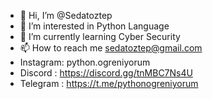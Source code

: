- 👋 Hi, I’m @Sedatoztep
- 👀 I’m interested in Python Language
- 🌱 I’m currently learning Cyber Security
- 📫 How to reach me sedatoztep@gmail.com
- Instagram: python.ogreniyorum
- Discord  : https://discord.gg/tnMBC7Ns4U
- Telegram : https://t.me/pythonogreniyorum

<!---
Sedatoztep/Sedatoztep is a ✨ special ✨ repository because its `README.md` (this file) appears on your GitHub profile.
You can click the Preview link to take a look at your changes.
--->
